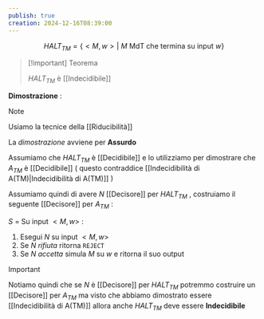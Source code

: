 ```yaml
---
publish: true
creation: 2024-12-16T08:39:00
---
```

$$HALT_{TM} = \{ <M,w> | \text{ $M$ MdT che termina su input $w$}\}$$

>[!important] Teorema
>
>$HALT_{TM}$ è [[Indecidibile]]

**Dimostrazione** : 

>[!note] 
>Usiamo la tecnice della [[Riducibilità]] 

La *dimostrazione* avviene per **Assurdo** 

Assumiamo che $HALT_{TM}$ è [[Decidibile]] e lo utilizziamo per dimostrare che $A_{TM}$ è [[Decidibile]] ( questo contraddice [[Indecidibilità di A(TM)|Indecidibilità di A(TM)]] ) 

Assumiamo quindi di avere $N$ [[Decisore]] per $HALT_{TM}$ , costruiamo il seguente [[Decisore]] per $A_{TM}$ : 

$S$ = Su input $<M,w>$ :
1. Esegui $N$ su input $<M,w>$ 
2. Se $N$ *rifiuta* ritorna `REJECT` 
3. Se $N$ *accetta* simula $M$ su $w$ e ritorna il suo output

>[!important] 
>Notiamo quindi che se $N$ è [[Decisore]] per $HALT_{TM}$ potremmo costruire un [[Decisore]] per $A_{TM}$ ma visto che abbiamo dimostrato essere [[Indecidibilità di A(TM)]] allora anche $HALT_{TM}$ deve essere **Indecidibile** 